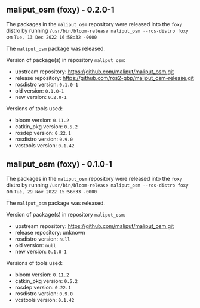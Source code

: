 ## maliput_osm (foxy) - 0.2.0-1

The packages in the `maliput_osm` repository were released into the `foxy` distro by running `/usr/bin/bloom-release maliput_osm --ros-distro foxy` on `Tue, 13 Dec 2022 16:58:32 -0000`

The `maliput_osm` package was released.

Version of package(s) in repository `maliput_osm`:

- upstream repository: https://github.com/maliput/maliput_osm.git
- release repository: https://github.com/ros2-gbp/maliput_osm-release.git
- rosdistro version: `0.1.0-1`
- old version: `0.1.0-1`
- new version: `0.2.0-1`

Versions of tools used:

- bloom version: `0.11.2`
- catkin_pkg version: `0.5.2`
- rosdep version: `0.22.1`
- rosdistro version: `0.9.0`
- vcstools version: `0.1.42`


## maliput_osm (foxy) - 0.1.0-1

The packages in the `maliput_osm` repository were released into the `foxy` distro by running `/usr/bin/bloom-release maliput_osm --ros-distro foxy` on `Tue, 29 Nov 2022 15:56:33 -0000`

The `maliput_osm` package was released.

Version of package(s) in repository `maliput_osm`:

- upstream repository: https://github.com/maliput/maliput_osm.git
- release repository: unknown
- rosdistro version: `null`
- old version: `null`
- new version: `0.1.0-1`

Versions of tools used:

- bloom version: `0.11.2`
- catkin_pkg version: `0.5.2`
- rosdep version: `0.22.1`
- rosdistro version: `0.9.0`
- vcstools version: `0.1.42`


